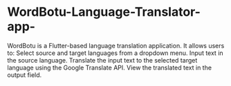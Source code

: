 # WordBotu-Language-Translator-app-
WordBotu is a Flutter-based language translation application. It allows users to:  Select source and target languages from a dropdown menu. Input text in the source language. Translate the input text to the selected target language using the Google Translate API. View the translated text in the output field.
